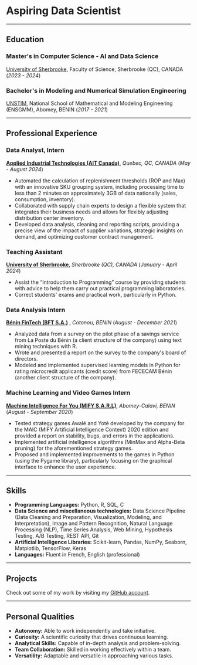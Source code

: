 # Aspiring Data Scientist
---
## Education

### Master's in Computer Science - AI and Data Science 
[University of Sherbrooke](https://www.usherbrooke.ca/), Faculty of Science, Sherbrooke (QC), CANADA 
(*2023 - 2024*)

### Bachelor's in Modeling and Numerical Simulation Engineering
[UNSTIM](https://sigunstim.org/), National School of Mathematical and Modeling Engineering (ENSGMM), Abomey, BENIN
(*2017 - 2021*)

---
## Professional Experience

### Data Analyst, Intern 

**[Applied Industrial Technologies (AIT Canada)](https://appliedcanada.com/)**, *Quebec, QC, CANADA*
(*May - August 2024*) 
  - Automated the calculation of replenishment thresholds (ROP and Max) with an innovative SKU grouping system, including processing time to less than 2 minutes on approximately 3GB of data nationally (sales, consumption, inventory).
  - Collaborated with supply chain experts to design a flexible system that integrates their business needs and allows for flexibly adjusting distribution center inventory.
  - Developed data analysis, cleaning and reporting scripts, providing a precise view of the impact of supplier variations, strategic insights on demand, and optimizing customer contract management.

### Teaching Assistant

**[University of Sherbrooke](https://www.usherbrooke.ca/)**, *Sherbrooke (QC), CANADA*
(*January - April 2024*)
  - Assist the “Introduction to Programming” course by providing students with advice to help them carry out practical programming laboratories.
  - Correct students' exams and practical work, particularly in Python.

### Data Analysis Intern

**[Bénin FinTech (BFT S.A.)](https://bftgroup.co/)** , *Cotonou, BENIN*
(*August - December 2021*)
  - Analyzed data from a survey on the pilot phase of a savings service from La Poste du Bénin (a client structure of the company) using text mining techniques with R.
  - Wrote and presented a report on the survey to the company's board of directors.
  - Modeled and implemented supervised learning models in Python for rating microcredit applicants (credit score) from FECECAM Bénin (another client structure of the company).

### Machine Learning and Video Games Intern

**[Machine Intelligence For You (MIFY S.A.R.L)](https://www.linkedin.com/company/mify/)**, *Abomey-Calavi, BENIN*
(*August - September 2020*)
  - Tested strategy games Awalé and Yoté developed by the company for the MAIC (MIFY Artificial Intelligence Context) 2020 edition and provided a report on stability, bugs, and errors in the applications.
  - Implemented artificial intelligence algorithms (MinMax and Alpha-Beta pruning) for the aforementioned strategy games.
  - Proposed and implemented improvements to the games in Python (using the Pygame library), particularly focusing on the graphical interface to enhance the user experience.

---
## Skills

- **Programming Languages:** Python, R, SQL, C
- **Data Science and miscellaneous technologies:**
  Data Science Pipeline (Data Cleaning and Preparation, Visualization, Modeling, and Interpretation), Image and Pattern Recognition, Natural Language Processing (NLP), Time Series Analysis, Web Mining, Hypothesis Testing, A/B Testing, REST API, Git
- **Artificial Intelligence Libraries:**
  Scikit-learn, Pandas, NumPy, Seaborn, Matplotlib, TensorFlow, Keras
- **Languages:** Fluent in French, English (professional)
  
---
## Projects
Check out some of my work by visiting my [GitHub account](https://github.com/mjfriedman).

---
## Personal Qualities

- **Autonomy:** Able to work independently and take initiative.
- **Curiosity:** A scientific curiosity that drives continuous learning.
- **Analytical Skills:** Capable of in-depth analysis and problem-solving.
- **Team Collaboration:** Skilled in working effectively within a team.
- **Versatility:** Adaptable and versatile in approaching various tasks.


